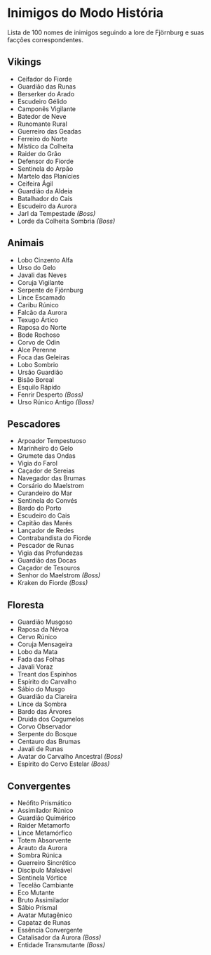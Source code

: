 # Inimigos do Modo História

Lista de 100 nomes de inimigos seguindo a lore de Fjörnburg e suas facções correspondentes.

## Vikings

- Ceifador do Fiorde
- Guardião das Runas
- Berserker do Arado
- Escudeiro Gélido
- Camponês Vigilante
- Batedor de Neve
- Runomante Rural
- Guerreiro das Geadas
- Ferreiro do Norte
- Místico da Colheita
- Raider do Grão
- Defensor do Fiorde
- Sentinela do Arpão
- Martelo das Planícies
- Ceifeira Ágil
- Guardião da Aldeia
- Batalhador do Cais
- Escudeiro da Aurora
- Jarl da Tempestade _(Boss)_
- Lorde da Colheita Sombria _(Boss)_

## Animais

- Lobo Cinzento Alfa
- Urso do Gelo
- Javali das Neves
- Coruja Vigilante
- Serpente de Fjörnburg
- Lince Escamado
- Caribu Rúnico
- Falcão da Aurora
- Texugo Ártico
- Raposa do Norte
- Bode Rochoso
- Corvo de Odin
- Alce Perenne
- Foca das Geleiras
- Lobo Sombrio
- Ursão Guardião
- Bisão Boreal
- Esquilo Rápido
- Fenrir Desperto _(Boss)_
- Urso Rúnico Antigo _(Boss)_

## Pescadores

- Arpoador Tempestuoso
- Marinheiro do Gelo
- Grumete das Ondas
- Vigia do Farol
- Caçador de Sereias
- Navegador das Brumas
- Corsário do Maelstrom
- Curandeiro do Mar
- Sentinela do Convés
- Bardo do Porto
- Escudeiro do Cais
- Capitão das Marés
- Lançador de Redes
- Contrabandista do Fiorde
- Pescador de Runas
- Vigia das Profundezas
- Guardião das Docas
- Caçador de Tesouros
- Senhor do Maelstrom _(Boss)_
- Kraken do Fiorde _(Boss)_

## Floresta

- Guardião Musgoso
- Raposa da Névoa
- Cervo Rúnico
- Coruja Mensageira
- Lobo da Mata
- Fada das Folhas
- Javali Voraz
- Treant dos Espinhos
- Espírito do Carvalho
- Sábio do Musgo
- Guardião da Clareira
- Lince da Sombra
- Bardo das Árvores
- Druida dos Cogumelos
- Corvo Observador
- Serpente do Bosque
- Centauro das Brumas
- Javali de Runas
- Avatar do Carvalho Ancestral _(Boss)_
- Espírito do Cervo Estelar _(Boss)_

## Convergentes

- Neófito Prismático
- Assimilador Rúnico
- Guardião Quimérico
- Raider Metamorfo
- Lince Metamórfico
- Totem Absorvente
- Arauto da Aurora
- Sombra Rúnica
- Guerreiro Sincrético
- Discípulo Maleável
- Sentinela Vórtice
- Tecelão Cambiante
- Eco Mutante
- Bruto Assimilador
- Sábio Prismal
- Avatar Mutagênico
- Capataz de Runas
- Essência Convergente
- Catalisador da Aurora _(Boss)_
- Entidade Transmutante _(Boss)_

